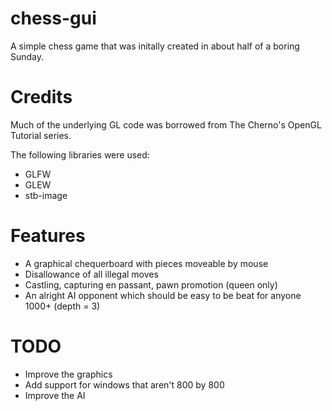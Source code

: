 # chess-gui

A simple chess game that was initally created in about half of a boring Sunday.

# Credits
Much of the underlying GL code was borrowed from The Cherno's OpenGL Tutorial series.

The following libraries were used:
- GLFW
- GLEW
- stb-image

# Features
- A graphical chequerboard with pieces moveable by mouse
- Disallowance of all illegal moves
- Castling, capturing en passant, pawn promotion (queen only)
- An alright AI opponent which should be easy to be beat for anyone 1000+ (depth = 3)
# TODO
- Improve the graphics
- Add support for windows that aren't 800 by 800
- Improve the AI
